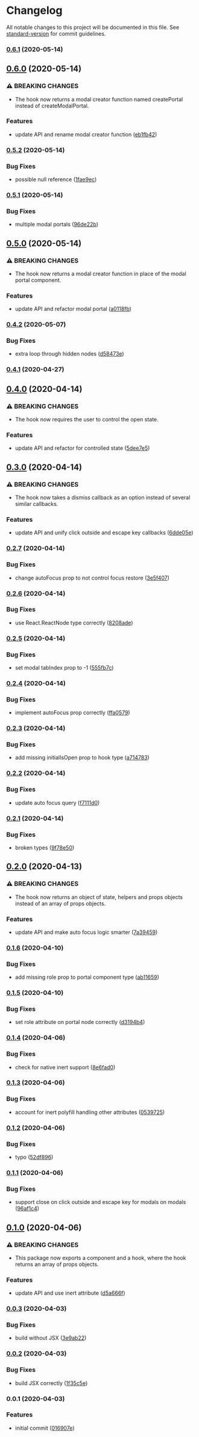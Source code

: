 # Changelog

All notable changes to this project will be documented in this file. See [standard-version](https://github.com/conventional-changelog/standard-version) for commit guidelines.

### [0.6.1](https://github.com/therealparmesh/use-a11y-modal/compare/v0.6.0...v0.6.1) (2020-05-14)

## [0.6.0](https://github.com/therealparmesh/use-a11y-modal/compare/v0.5.2...v0.6.0) (2020-05-14)

### ⚠ BREAKING CHANGES

- The hook now returns a modal creator function named createPortal instead of createModalPortal.

### Features

- update API and rename modal creator function ([eb1fb42](https://github.com/therealparmesh/use-a11y-modal/commit/eb1fb4261616ec10c71cfc865877ab105bf72751))

### [0.5.2](https://github.com/therealparmesh/use-a11y-modal/compare/v0.5.1...v0.5.2) (2020-05-14)

### Bug Fixes

- possible null reference ([1fae9ec](https://github.com/therealparmesh/use-a11y-modal/commit/1fae9ec1f3a890c4ddc0bf0a876d22d5102715c2))

### [0.5.1](https://github.com/therealparmesh/use-a11y-modal/compare/v0.5.0...v0.5.1) (2020-05-14)

### Bug Fixes

- multiple modal portals ([96de22b](https://github.com/therealparmesh/use-a11y-modal/commit/96de22b9603919a9fe6beb4ac0d6d91002a3d36a))

## [0.5.0](https://github.com/therealparmesh/use-a11y-modal/compare/v0.4.2...v0.5.0) (2020-05-14)

### ⚠ BREAKING CHANGES

- The hook now returns a modal creator function in place of the modal portal component.

### Features

- update API and refactor modal portal ([a0118fb](https://github.com/therealparmesh/use-a11y-modal/commit/a0118fbe4666d11a8fe394e6b8abf99b35c852db))

### [0.4.2](https://github.com/therealparmesh/use-a11y-modal/compare/v0.4.1...v0.4.2) (2020-05-07)

### Bug Fixes

- extra loop through hidden nodes ([d58473e](https://github.com/therealparmesh/use-a11y-modal/commit/d58473e3c54b68489fb1293e51d57872d7ab77d3))

### [0.4.1](https://github.com/therealparmesh/use-a11y-modal/compare/v0.4.0...v0.4.1) (2020-04-27)

## [0.4.0](https://github.com/therealparmesh/use-a11y-modal/compare/v0.3.0...v0.4.0) (2020-04-14)

### ⚠ BREAKING CHANGES

- The hook now requires the user to control the open state.

### Features

- update API and refactor for controlled state ([5dee7e5](https://github.com/therealparmesh/use-a11y-modal/commit/5dee7e55ad65c5374d8b513dfc539e3cd3df47f0))

## [0.3.0](https://github.com/therealparmesh/use-a11y-modal/compare/v0.2.7...v0.3.0) (2020-04-14)

### ⚠ BREAKING CHANGES

- The hook now takes a dismiss callback as an option instead of several similar callbacks.

### Features

- update API and unify click outside and escape key callbacks ([6dde05e](https://github.com/therealparmesh/use-a11y-modal/commit/6dde05e6944deb5bfb57355f34be8b60353e8ae2))

### [0.2.7](https://github.com/therealparmesh/use-a11y-modal/compare/v0.2.6...v0.2.7) (2020-04-14)

### Bug Fixes

- change autoFocus prop to not control focus restore ([3e5f407](https://github.com/therealparmesh/use-a11y-modal/commit/3e5f4072054aa1504d0d0a2b05e202d0c94624f2))

### [0.2.6](https://github.com/therealparmesh/use-a11y-modal/compare/v0.2.5...v0.2.6) (2020-04-14)

### Bug Fixes

- use React.ReactNode type correctly ([8208ade](https://github.com/therealparmesh/use-a11y-modal/commit/8208adeaff69056abb15e5c79ee78fcf8f8ad511))

### [0.2.5](https://github.com/therealparmesh/use-a11y-modal/compare/v0.2.4...v0.2.5) (2020-04-14)

### Bug Fixes

- set modal tabIndex prop to -1 ([555fb7c](https://github.com/therealparmesh/use-a11y-modal/commit/555fb7cc8f1c662a4d71f399e4c312409ba8fbaa))

### [0.2.4](https://github.com/therealparmesh/use-a11y-modal/compare/v0.2.3...v0.2.4) (2020-04-14)

### Bug Fixes

- implement autoFocus prop correctly ([ffa0579](https://github.com/therealparmesh/use-a11y-modal/commit/ffa05797b0a3e46dcbb1bbd72c69be54e205e019))

### [0.2.3](https://github.com/therealparmesh/use-a11y-modal/compare/v0.2.2...v0.2.3) (2020-04-14)

### Bug Fixes

- add missing initialIsOpen prop to hook type ([a714783](https://github.com/therealparmesh/use-a11y-modal/commit/a714783a431a7a8628fadd2b21182dd64777e077))

### [0.2.2](https://github.com/therealparmesh/use-a11y-modal/compare/v0.2.1...v0.2.2) (2020-04-14)

### Bug Fixes

- update auto focus query ([f7111d0](https://github.com/therealparmesh/use-a11y-modal/commit/f7111d06c8813f66d2709e18c60ad465990089f9))

### [0.2.1](https://github.com/therealparmesh/use-a11y-modal/compare/v0.2.0...v0.2.1) (2020-04-14)

### Bug Fixes

- broken types ([9f78e50](https://github.com/therealparmesh/use-a11y-modal/commit/9f78e5018a1a2fa1ecbc68b3c7727dba5cb9a763))

## [0.2.0](https://github.com/therealparmesh/use-a11y-modal/compare/v0.1.6...v0.2.0) (2020-04-13)

### ⚠ BREAKING CHANGES

- The hook now returns an object of state, helpers and props objects instead of an array of props objects.

### Features

- update API and make auto focus logic smarter ([7a39459](https://github.com/therealparmesh/use-a11y-modal/commit/7a39459a55e7b41d4540962569f4e47da3d0830f))

### [0.1.6](https://github.com/therealparmesh/use-a11y-modal/compare/v0.1.5...v0.1.6) (2020-04-10)

### Bug Fixes

- add missing role prop to portal component type ([ab11659](https://github.com/therealparmesh/use-a11y-modal/commit/ab11659edeaae068f7a9bbae225225fc0ea8c51b))

### [0.1.5](https://github.com/therealparmesh/use-a11y-modal/compare/v0.1.4...v0.1.5) (2020-04-10)

### Bug Fixes

- set role attribute on portal node correctly ([d3194b4](https://github.com/therealparmesh/use-a11y-modal/commit/d3194b44aba7d4008671f6b0f1fcef2911e6b235))

### [0.1.4](https://github.com/therealparmesh/use-a11y-modal/compare/v0.1.3...v0.1.4) (2020-04-06)

### Bug Fixes

- check for native inert support ([8e6fad0](https://github.com/therealparmesh/use-a11y-modal/commit/8e6fad069d2e64285e398b6d582a893c845aafbb))

### [0.1.3](https://github.com/therealparmesh/use-a11y-modal/compare/v0.1.2...v0.1.3) (2020-04-06)

### Bug Fixes

- account for inert polyfill handling other attributes ([0539725](https://github.com/therealparmesh/use-a11y-modal/commit/05397259c1aa2adb69893b65f0035341078922d0))

### [0.1.2](https://github.com/therealparmesh/use-a11y-modal/compare/v0.1.1...v0.1.2) (2020-04-06)

### Bug Fixes

- typo ([52df896](https://github.com/therealparmesh/use-a11y-modal/commit/52df896b20e482bc2fa187efad9bc7c05544f97a))

### [0.1.1](https://github.com/therealparmesh/use-a11y-modal/compare/v0.1.0...v0.1.1) (2020-04-06)

### Bug Fixes

- support close on click outside and escape key for modals on modals ([96af1c4](https://github.com/therealparmesh/use-a11y-modal/commit/96af1c48a307c5b0416981bff79bb6d13837b2ca))

## [0.1.0](https://github.com/therealparmesh/use-a11y-modal/compare/v0.0.3...v0.1.0) (2020-04-06)

### ⚠ BREAKING CHANGES

- This package now exports a component and a hook, where the hook returns an array of props objects.

### Features

- update API and use inert attribute ([d5a666f](https://github.com/therealparmesh/use-a11y-modal/commit/d5a666fc10fe8aa4b7dd0a2d8e4af58b07d6141c))

### [0.0.3](https://github.com/therealparmesh/use-a11y-modal/compare/v0.0.2...v0.0.3) (2020-04-03)

### Bug Fixes

- build without JSX ([3e9ab22](https://github.com/therealparmesh/use-a11y-modal/commit/3e9ab22823a5c7b2b0fb43f8b2eae2671c5ebed0))

### [0.0.2](https://github.com/therealparmesh/use-a11y-modal/compare/v0.0.1...v0.0.2) (2020-04-03)

### Bug Fixes

- build JSX correctly ([1f35c5e](https://github.com/therealparmesh/use-a11y-modal/commit/1f35c5e3bf682d7382cc09b53b0f101762890ecd))

### 0.0.1 (2020-04-03)

### Features

- initial commit ([016907e](https://github.com/therealparmesh/use-a11y-modal/commit/016907ee09ac150a0db5c7f2fe25b5890fd7e718))
